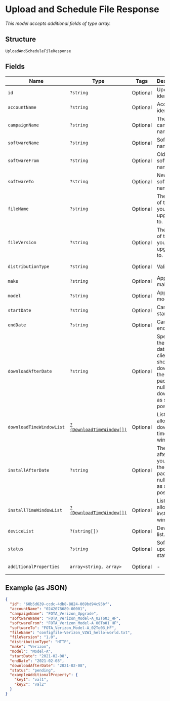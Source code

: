 
# Upload and Schedule File Response

*This model accepts additional fields of type array.*

## Structure

`UploadAndScheduleFileResponse`

## Fields

| Name | Type | Tags | Description | Getter | Setter |
|  --- | --- | --- | --- | --- | --- |
| `id` | `?string` | Optional | Updgrade identifier. | getId(): ?string | setId(?string id): void |
| `accountName` | `?string` | Optional | Account identifer. | getAccountName(): ?string | setAccountName(?string accountName): void |
| `campaignName` | `?string` | Optional | The campaign name. | getCampaignName(): ?string | setCampaignName(?string campaignName): void |
| `softwareName` | `?string` | Optional | Software name. | getSoftwareName(): ?string | setSoftwareName(?string softwareName): void |
| `softwareFrom` | `?string` | Optional | Old software name. | getSoftwareFrom(): ?string | setSoftwareFrom(?string softwareFrom): void |
| `softwareTo` | `?string` | Optional | New software name. | getSoftwareTo(): ?string | setSoftwareTo(?string softwareTo): void |
| `fileName` | `?string` | Optional | The name of the file you are upgrading to. | getFileName(): ?string | setFileName(?string fileName): void |
| `fileVersion` | `?string` | Optional | The version of the file you are upgrading to. | getFileVersion(): ?string | setFileVersion(?string fileVersion): void |
| `distributionType` | `?string` | Optional | Valid values | getDistributionType(): ?string | setDistributionType(?string distributionType): void |
| `make` | `?string` | Optional | Applicable make. | getMake(): ?string | setMake(?string make): void |
| `model` | `?string` | Optional | Applicable model. | getModel(): ?string | setModel(?string model): void |
| `startDate` | `?string` | Optional | Campaign start date. | getStartDate(): ?string | setStartDate(?string startDate): void |
| `endDate` | `?string` | Optional | Campaign end date. | getEndDate(): ?string | setEndDate(?string endDate): void |
| `downloadAfterDate` | `?string` | Optional | Specifies the starting date the client should download the package. If null, client downloads as soon as possible. | getDownloadAfterDate(): ?string | setDownloadAfterDate(?string downloadAfterDate): void |
| `downloadTimeWindowList` | [`?(DownloadTimeWindow[])`](../../doc/models/download-time-window.md) | Optional | List of allowed download time windows. | getDownloadTimeWindowList(): ?array | setDownloadTimeWindowList(?array downloadTimeWindowList): void |
| `installAfterDate` | `?string` | Optional | The date after which you install the package. If null, install as soon as possible. | getInstallAfterDate(): ?string | setInstallAfterDate(?string installAfterDate): void |
| `installTimeWindowList` | [`?(DownloadTimeWindow[])`](../../doc/models/download-time-window.md) | Optional | List of allowed install time windows. | getInstallTimeWindowList(): ?array | setInstallTimeWindowList(?array installTimeWindowList): void |
| `deviceList` | `?(string[])` | Optional | Device IMEI list. | getDeviceList(): ?array | setDeviceList(?array deviceList): void |
| `status` | `?string` | Optional | Software update status. | getStatus(): ?string | setStatus(?string status): void |
| `additionalProperties` | `array<string, array>` | Optional | - | findAdditionalProperty(string key): array | additionalProperty(string key, array value): void |

## Example (as JSON)

```json
{
  "id": "60b5d639-ccdc-4db8-8824-069bd94c95bf",
  "accountName": "0242078689-00001",
  "campaignName": "FOTA_Verizon_Upgrade",
  "softwareName": "FOTA_Verizon_Model-A_02To03_HF",
  "softwareFrom": "FOTA_Verizon_Model-A_00To01_HF",
  "softwareTo": "FOTA_Verizon_Model-A_02To03_HF",
  "fileName": "configfile-Verizon_VZW1_hello-world.txt",
  "fileVersion": "1.0",
  "distributionType": "HTTP",
  "make": "Verizon",
  "model": "Model-A",
  "startDate": "2021-02-08",
  "endDate": "2021-02-08",
  "downloadAfterDate": "2021-02-08",
  "status": "pending",
  "exampleAdditionalProperty": {
    "key1": "val1",
    "key2": "val2"
  }
}
```

